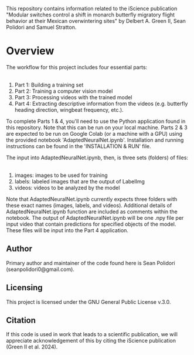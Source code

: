 This repository contains information related to the iScience publication "Modular switches control a shift in monarch butterfly migratory flight behavior at their Mexican overwintering sites" by Delbert A. Green II, Sean Polidori and Samuel Stratton.

<h1>Overview</h1>
The workflow for this project includes four essential parts:
<br/><br/>

<ol>
    <li>Part 1: Building a training set</li>
    <li>Part 2: Training a computer vision model</li>
    <li>Part 3: Processing videos with the trained model</li>
    <li>Part 4: Extracting descriptive information from the videos (e.g. butterfly heading direction, wingbeat frequency, etc.).</li>
</ol>

To complete Parts 1 & 4, you'll need to use the Python application found in this repository. Note that this can be run on your local machine. Parts 2 & 3 are expected to be run on Google Colab (or a machine with a GPU) using the provided notebook 'AdaptedNeuralNet.ipynb'. Installation and running instructions can be found in the 'INSTALLATION & RUN' file.

The input into AdaptedNeuralNet.ipynb, then, is three sets (folders) of files:
<br/><br/>

<ol>
    <li>images: images to be used for training</li>
    <li>labels: labeled images that are the output of LabelImg </li>
    <li>videos: videos to be analyzed by the model</li>
</ol>

Note that AdaptedNeuralNet.ipynb currently expects three folders with these exact names (images, labels, and videos). Additional details of AdaptedNeuralNet.ipynb function are included as comments within the notebook. The output of AdaptedNeuralNet.ipynb will be one .npy file per input video that contain predictions for specified objects of the model. These files will be input into the Part 4 application.

<h2>Author</h2>
Primary author and maintainer of the code found here is Sean Polidori (seanpolidori0@gmail.com). 

<h2>Licensing</h2>
This project is licensed under the GNU General Public License v.3.0.

<h2>Citation</h2>
If this code is used in work that leads to a scientific publication, we will appreciate acknowledgement of this  by citing the iScience publication (Green II et al. 2024).
